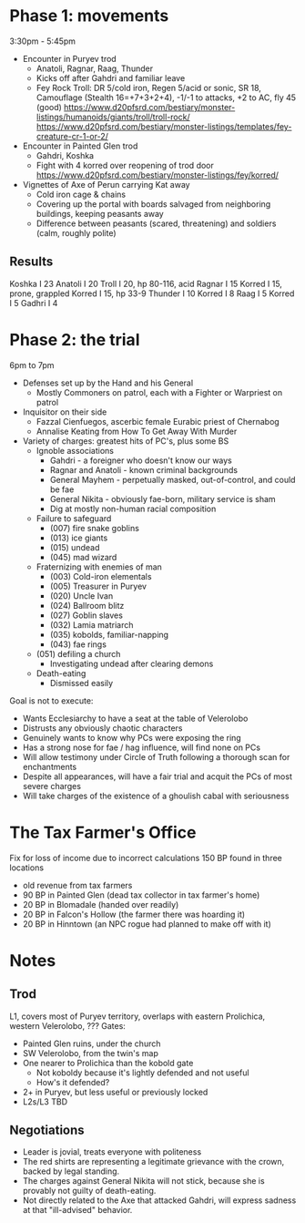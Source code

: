 # Phase 1: movements
3:30pm - 5:45pm
- Encounter in Puryev trod
  - Anatoli, Ragnar, Raag, Thunder
  - Kicks off after Gahdri and familiar leave
  - Fey Rock Troll: DR 5/cold iron, Regen 5/acid or sonic, SR 18, Camouflage (Stealth 16=+7+3+2+4), -1/-1 to attacks, +2 to AC, fly 45 (good)
    https://www.d20pfsrd.com/bestiary/monster-listings/humanoids/giants/troll/troll-rock/
    https://www.d20pfsrd.com/bestiary/monster-listings/templates/fey-creature-cr-1-or-2/
- Encounter in Painted Glen trod
  - Gahdri, Koshka
  - Fight with 4 korred over reopening of trod door
    https://www.d20pfsrd.com/bestiary/monster-listings/fey/korred/
- Vignettes of Axe of Perun carrying Kat away
  - Cold iron cage & chains
  - Covering up the portal with boards salvaged from neighboring buildings, keeping peasants away
  - Difference between peasants (scared, threatening) and soldiers (calm, roughly polite)

## Results
Koshka  I 23
Anatoli I 20
Troll   I 20, hp 80-116, acid
Ragnar  I 15
Korred  I 15, prone, grappled
Korred  I 15, hp 33-9
Thunder I 10
Korred  I 8
Raag    I 5
Korred  I 5
Gadhri  I 4



# Phase 2: the trial
6pm to 7pm
- Defenses set up by the Hand and his General
  - Mostly Commoners on patrol, each with a Fighter or Warpriest on patrol
- Inquisitor on their side
  - Fazzal Cienfuegos, ascerbic female Eurabic priest of Chernabog
  - Annalise Keating from How To Get Away With Murder
- Variety of charges: greatest hits of PC's, plus some BS
  - Ignoble associations
    - Gahdri - a foreigner who doesn't know our ways
    - Ragnar and Anatoli - known criminal backgrounds
    - General Mayhem - perpetually masked, out-of-control, and could be fae
    - General Nikita - obviously fae-born, military service is sham
    - Dig at mostly non-human racial composition
  - Failure to safeguard
    - (007) fire snake goblins
    - (013) ice giants
    - (015) undead
    - (045) mad wizard
  - Fraternizing with enemies of man
    - (003) Cold-iron elementals
    - (005) Treasurer in Puryev
    - (020) Uncle Ivan
    - (024) Ballroom blitz
    - (027) Goblin slaves
    - (032) Lamia matriarch
    - (035) kobolds, familiar-napping
    - (043) fae rings
  - (051) defiling a church
    - Investigating undead after clearing demons
  - Death-eating
    - Dismissed easily

Goal is not to execute:
- Wants Ecclesiarchy to have a seat at the table of Velerolobo
- Distrusts any obviously chaotic characters
- Genuinely wants to know why PCs were exposing the ring
- Has a strong nose for fae / hag influence, will find none on PCs
- Will allow testimony under Circle of Truth following a thorough scan for enchantments
- Despite all appearances, will have a fair trial and acquit the PCs of most severe charges
- Will take charges of the existence of a ghoulish cabal with seriousness



# The Tax Farmer's Office
Fix for loss of income due to incorrect calculations
150 BP found in three locations
- old revenue from tax farmers
- 90 BP in Painted Glen (dead tax collector in tax farmer's home)
- 20 BP in Blomadale (handed over readily)
- 20 BP in Falcon's Hollow (the farmer there was hoarding it)
- 20 BP in Hinntown (an NPC rogue had planned to make off with it)



# Notes
## Trod 
L1, covers most of Puryev territory, overlaps with eastern Prolichica, western Velerolobo, ???
Gates:
- Painted Glen ruins, under the church
- SW Velerolobo, from the twin's map
- One nearer to Prolichica than the kobold gate
  - Not koboldy because it's lightly defended and not useful
  - How's it defended?
- 2+ in Puryev, but less useful or previously locked
- L2s/L3 TBD


## Negotiations
- Leader is jovial, treats everyone with politeness
- The red shirts are representing a legitimate grievance with the crown, backed by legal standing.
- The charges against General Nikita will not stick, because she is provably not guilty of death-eating.
- Not directly related to the Axe that attacked Gahdri, will express sadness at that "ill-advised" behavior.


